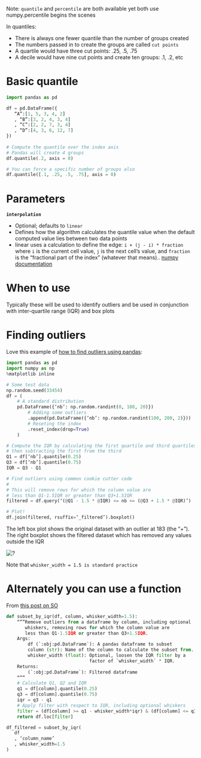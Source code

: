 Note: `quantile` and `percentile` are both available yet both use numpy.percentile begins the scenes

In quantiles:
- There is always one fewer quantile than the number of groups created
- The numbers passed in to create the groups are called `cut points`
- A quartile would have three cut points: .25, .5, .75
- A decile would have nine cut points and create ten groups: .1, .2, etc

# Basic quantile 
```python   
import pandas as pd 

df = pd.DataFrame({
   “A”:[1, 5, 3, 4, 2]
   , “B”:[3, 2, 4, 3, 4]
   , “C”:[2, 2, 7, 3, 4]
   , “D”:[4, 3, 6, 12, 7]
}) 
  
# Compute the quantile over the index axis
# Pandas will create 4 groups 
df.quantile(.2, axis = 0) 

# You can force a specific number of groups also
df.quantile([.1, .25, .5, .75], axis = 0) 
```

# Parameters 
**`interpolation`**
- Optional; defaults to `linear`
- Defines how the algorithm calculates the quantile value when the default computed value lies between two data points
- linear uses a calculation to define the edge: `i + (j - i) * fraction` where `i` is the current cell value, `j` is the next cell’s value, and `fraction` is the “fractional part of the index” (whatever that means).. [numpy documentation](https://numpy.org/doc/stable/reference/generated/numpy.quantile.html)

# When to use
Typically these will be used to identify outliers and be used in conjunction with inter-quartile range (IQR) and box plots

# Finding outliers 
Love this example of [how to find outliers using pandas](https://www.back2code.me/2017/08/outliers/):

```python   
import pandas as pd
import numpy as np
%matplotlib inline

# Some test data
np.random.seed(33454)
df = (
    # A standard distribution
    pd.DataFrame({‘nb’: np.random.randint(0, 100, 20)})
        # Adding some outliers
        .append(pd.DataFrame({‘nb’: np.random.randint(100, 200, 2)}))
        # Reseting the index
        .reset_index(drop=True)
    )

# Compute the IQR by calculating the first quartile and third quartiles,
# then subtracting the first from the third
Q1 = df[‘nb’].quantile(0.25)
Q3 = df[‘nb’].quantile(0.75)
IQR = Q3 - Q1

# Find outliers using common cookie cutter code
# 
# This will remove rows for which the column value are 
# less than Q1-1.5IQR or greater than Q3+1.5IQR
filtered = df.query(‘(@Q1 - 1.5 * @IQR) <= nb <= (@Q3 + 1.5 * @IQR)’)

# Plot!
df.join(filtered, rsuffix=‘_filtered’).boxplot()

``` 
The left box plot shows the original dataset with an outlier at 183 (the “+”). The right boxplot shows the filtered dataset which has removed any values outside the IQR 

![?](https://i.imgur.com/CBWSWgQ_d.jpg?maxwidth=640&shape=thumb&fidelity=medium)

Note that `whisker_width = 1.5 is standard practice`

# Alternately you can use a function
From [this post on SO](https://stackoverflow.com/questions/34782063/how-to-use-pandas-filter-with-iqr)

```python   
def subset_by_iqr(df, column, whisker_width=1.5):
    “””Remove outliers from a dataframe by column, including optional 
       whiskers, removing rows for which the column value are 
       less than Q1-1.5IQR or greater than Q3+1.5IQR.
    Args:
        df (`:obj:pd.DataFrame`): A pandas dataframe to subset
        column (str): Name of the column to calculate the subset from.
        whisker_width (float): Optional, loosen the IQR filter by a
                               factor of `whisker_width` * IQR.
    Returns:
        (`:obj:pd.DataFrame`): Filtered dataframe
    “””
    # Calculate Q1, Q2 and IQR
    q1 = df[column].quantile(0.25)                 
    q3 = df[column].quantile(0.75)
    iqr = q3 - q1
    # Apply filter with respect to IQR, including optional whiskers
    filter = (df[column] >= q1 - whisker_width*iqr) & (df[column] <= q3 + whisker_width*iqr)
    return df.loc[filter]                                                     

df_filtered = subset_by_iqr(
   df
   , ‘column_name’
   , whisker_width=1.5
)
``` 




